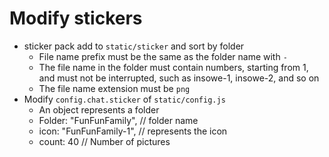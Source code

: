 # Modify stickers

- sticker pack add to `static/sticker` and sort by folder
  - File name prefix must be the same as the folder name with `-`
  - The file name in the folder must contain numbers, starting from 1, and must not be interrupted, such as insowe-1, insowe-2, and so on
  - The file name extension must be `png`
- Modify `config.chat.sticker` of `static/config.js`
  - An object represents a folder
  - Folder: "FunFunFamily", // folder name
  - icon: "FunFunFamily-1", // represents the icon
  - count: 40 // Number of pictures
